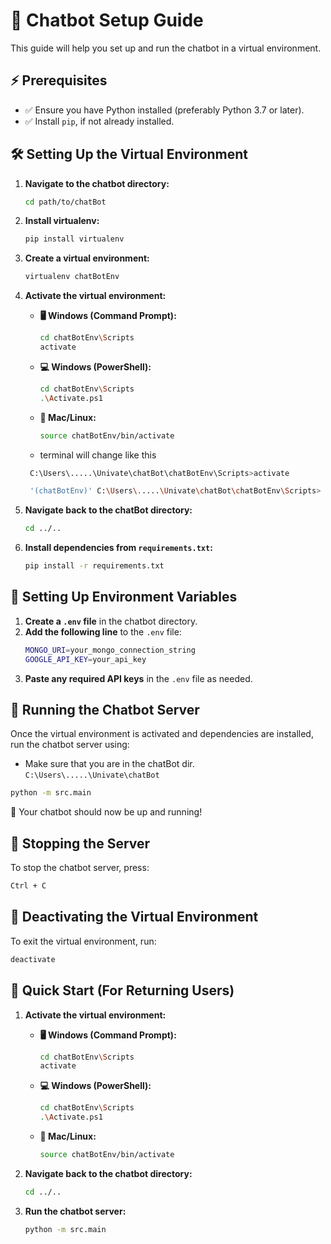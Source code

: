 # 🤖 Chatbot Setup Guide

This guide will help you set up and run the chatbot in a virtual environment.

## ⚡ Prerequisites
- ✅ Ensure you have Python installed (preferably Python 3.7 or later).
- ✅ Install `pip`, if not already installed.

## 🛠 Setting Up the Virtual Environment

1. **Navigate to the chatbot directory:**
   ```sh
   cd path/to/chatBot
   ```

2. **Install virtualenv:**
   ```sh
   pip install virtualenv
   ```

3. **Create a virtual environment:**
   ```sh
   virtualenv chatBotEnv
   ```

4. **Activate the virtual environment:**
   
   - **🖥 Windows (Command Prompt):**
     ```sh
     cd chatBotEnv\Scripts
     activate
     ```
   
   - **💻 Windows (PowerShell):**
     ```sh
     cd chatBotEnv\Scripts
     .\Activate.ps1
     ```
   
   - **🐧 Mac/Linux:**
     ```sh
     source chatBotEnv/bin/activate
     ```

   - terminal will change like this
   ```bash
    C:\Users\.....\Univate\chatBot\chatBotEnv\Scripts>activate

    '(chatBotEnv)' C:\Users\.....\Univate\chatBot\chatBotEnv\Scripts>
    ```

5. **Navigate back to the chatBot directory:**
   ```sh
   cd ../..
   ```

6. **Install dependencies from `requirements.txt`:**
   ```sh
   pip install -r requirements.txt
   ```

## 🔑 Setting Up Environment Variables

1. **Create a `.env` file** in the chatbot directory.
2. **Add the following line** to the `.env` file:
   ```sh
   MONGO_URI=your_mongo_connection_string
   GOOGLE_API_KEY=your_api_key
   ```
3. **Paste any required API keys** in the `.env` file as needed.

## 🚀 Running the Chatbot Server

Once the virtual environment is activated and dependencies are installed, run the chatbot server using:

- Make sure that you are in the chatBot dir. `C:\Users\.....\Univate\chatBot`
```sh
python -m src.main
```

🎉 Your chatbot should now be up and running!

## 🛑 Stopping the Server
To stop the chatbot server, press:
```sh
Ctrl + C
```

## 🔄 Deactivating the Virtual Environment
To exit the virtual environment, run:
```sh
deactivate
```
## 🚀 Quick Start (For Returning Users)

1. **Activate the virtual environment:**
   
   - **🖥 Windows (Command Prompt):**
     ```sh
     cd chatBotEnv\Scripts
     activate
     ```
   
   - **💻 Windows (PowerShell):**
     ```sh
     cd chatBotEnv\Scripts
     .\Activate.ps1
     ```
   
   - **🐧 Mac/Linux:**
     ```sh
     source chatBotEnv/bin/activate
     ```

2. **Navigate back to the chatbot directory:**
   ```sh
   cd ../..
   ```

3. **Run the chatbot server:**
   ```sh
   python -m src.main
   ```


